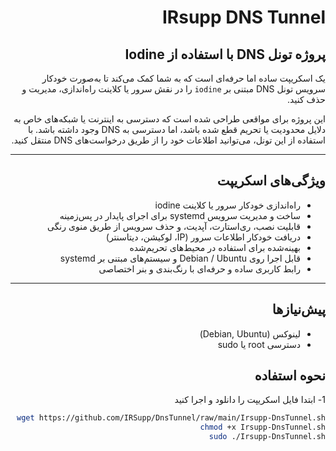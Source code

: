 <div dir="rtl">

# IRsupp DNS Tunnel

## پروژه تونل DNS با استفاده از Iodine

 یک اسکریپت ساده اما حرفه‌ای است که به شما کمک می‌کند تا به‌صورت خودکار سرویس تونل DNS مبتنی بر `iodine` را در نقش سرور یا کلاینت راه‌اندازی، مدیریت و حذف کنید.

این پروژه برای مواقعی طراحی شده است که دسترسی به اینترنت یا شبکه‌های خاص به دلایل محدودیت یا تحریم قطع شده باشد، اما دسترسی به DNS وجود داشته باشد. با استفاده از این تونل، می‌توانید اطلاعات خود را از طریق درخواست‌های DNS منتقل کنید.

---

## ویژگی‌های اسکریپت

- راه‌اندازی خودکار سرور یا کلاینت iodine
- ساخت و مدیریت سرویس systemd برای اجرای پایدار در پس‌زمینه
- قابلیت نصب، ری‌استارت، آپدیت، و حذف سرویس از طریق منوی رنگی
- دریافت خودکار اطلاعات سرور (IP، لوکیشن، دیتاسنتر)
- بهینه‌شده برای استفاده در محیط‌های تحریم‌شده
- قابل اجرا روی Debian / Ubuntu و سیستم‌های مبتنی بر systemd
- رابط کاربری ساده و حرفه‌ای با رنگ‌بندی و بنر اختصاصی

---

## پیش‌نیازها

- لینوکس (Debian, Ubuntu)
- دسترسی root یا sudo

## نحوه استفاده
1- ابتدا فایل اسکریپت را دانلود و اجرا کنید

```bash
wget https://github.com/IRSupp/DnsTunnel/raw/main/Irsupp-DnsTunnel.sh
chmod +x Irsupp-DnsTunnel.sh
sudo ./Irsupp-DnsTunnel.sh

